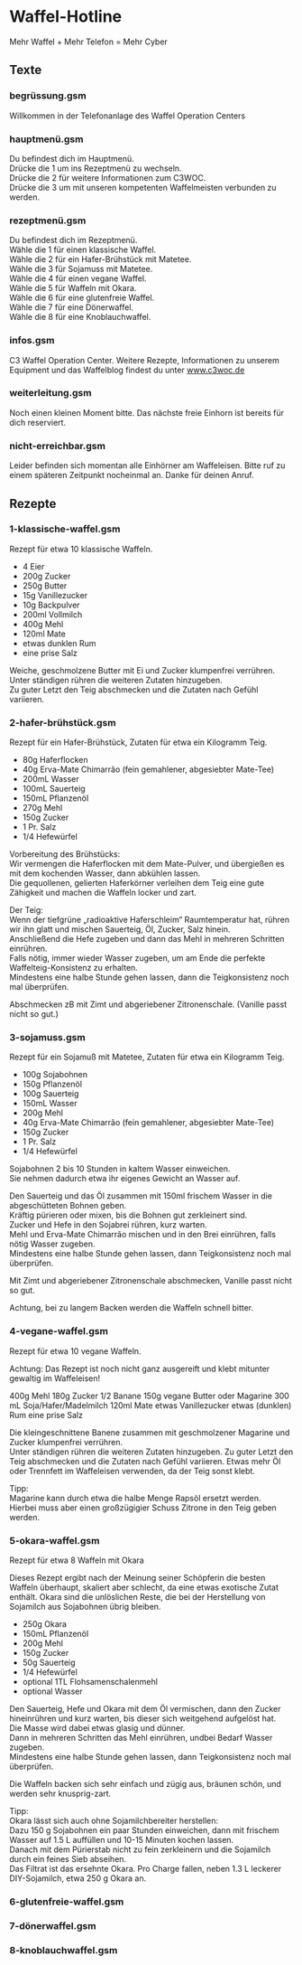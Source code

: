 # Waffel-Hotline
Mehr Waffel + Mehr Telefon = Mehr Cyber

## Texte

### begrüssung.gsm
Willkommen in der Telefonanlage des Waffel Operation Centers

### hauptmenü.gsm
Du befindest dich im Hauptmenü.  
Drücke die 1 um ins Rezeptmenü zu wechseln.  
Drücke die 2 für weitere Informationen zum C3WOC.  
Drücke die 3 um mit unseren kompetenten Waffelmeisten verbunden zu werden.  

### rezeptmenü.gsm
Du befindest dich im Rezeptmenü.  
Wähle die 1 für einen klassische Waffel.  
Wähle die 2 für ein Hafer-Brühstück mit Matetee.  
Wähle die 3 für Sojamuss mit Matetee.  
Wähle die 4 für einen vegane Waffel.  
Wähle die 5 für Waffeln mit Okara.  
Wähle die 6 für eine glutenfreie Waffel.  
Wähle die 7 für eine Dönerwaffel.  
Wähle die 8 für eine Knoblauchwaffel.  

### infos.gsm
C3 Waffel Operation Center. Weitere Rezepte, Informationen zu unserem Equipment und das Waffelblog findest du unter www.c3woc.de

### weiterleitung.gsm
Noch einen kleinen Moment bitte. Das nächste freie Einhorn ist bereits für dich reserviert.

### nicht-erreichbar.gsm
Leider befinden sich momentan alle Einhörner am Waffeleisen. Bitte ruf zu einem späteren Zeitpunkt nocheinmal an. Danke für deinen Anruf.

## Rezepte

### 1-klassische-waffel.gsm

Rezept für etwa 10 klassische Waffeln.

- 4 Eier
- 200g Zucker
- 250g Butter
- 15g Vanillezucker
- 10g Backpulver
- 200ml Vollmilch
- 400g Mehl
- 120ml Mate
- etwas dunklen Rum
- eine prise Salz

Weiche, geschmolzene Butter mit Ei und Zucker klumpenfrei verrühren.  
Unter ständigen rühren die weiteren Zutaten hinzugeben.  
Zu guter Letzt den Teig abschmecken und die Zutaten nach Gefühl variieren.  

### 2-hafer-brühstück.gsm

Rezept für ein Hafer-Brühstück, Zutaten für etwa ein Kilogramm Teig.

- 80g Haferflocken
- 40g Erva-Mate Chimarrão (fein gemahlener, abgesiebter Mate-Tee)
- 200mL Wasser
- 100mL Sauerteig
- 150mL Pflanzenöl
- 270g Mehl
- 150g Zucker
- 1 Pr. Salz
- 1/4 Hefewürfel

Vorbereitung des Brühstücks:  
Wir vermengen die Haferflocken mit dem Mate-Pulver, und übergießen es mit dem kochenden Wasser, dann abkühlen lassen.  
Die gequollenen, gelierten Haferkörner verleihen dem Teig eine gute Zähigkeit und machen die Waffeln locker und zart.  

Der Teig:   
Wenn der tiefgrüne „radioaktive Haferschleim“ Raumtemperatur hat, rühren wir ihn glatt und mischen Sauerteig, Öl, Zucker, Salz hinein.  
Anschließend die Hefe zugeben und dann das Mehl in mehreren Schritten einrühren.  
Falls nötig, immer wieder Wasser zugeben, um am Ende die perfekte Waffelteig-Konsistenz zu erhalten.  
Mindestens eine halbe Stunde gehen lassen, dann die Teigkonsistenz noch mal überprüfen.  

Abschmecken zB mit Zimt und abgeriebener Zitronenschale. (Vanille passt nicht so gut.)  

### 3-sojamuss.gsm

Rezept für ein Sojamuß mit Matetee, Zutaten für etwa ein Kilogramm Teig.

- 100g Sojabohnen
- 150g Pflanzenöl
- 100g Sauerteig
- 150mL Wasser
- 200g Mehl
- 40g Erva-Mate Chimarrão (fein gemahlener, abgesiebter Mate-Tee)
- 150g Zucker
- 1 Pr. Salz
- 1/4 Hefewürfel

Sojabohnen 2 bis 10 Stunden in kaltem Wasser einweichen.  
Sie nehmen dadurch etwa ihr eigenes Gewicht an Wasser auf.  

Den Sauerteig und das Öl zusammen mit 150ml frischem Wasser in die abgeschütteten Bohnen geben.  
Kräftig pürieren oder mixen, bis die Bohnen gut zerkleinert sind.  
Zucker und Hefe in den Sojabrei rühren, kurz warten.  
Mehl und Erva-Mate Chimarrão mischen und in den Brei einrühren, falls nötig Wasser zugeben.  
Mindestens eine halbe Stunde gehen lassen, dann Teigkonsistenz noch mal überprüfen.  

Mit Zimt und abgeriebener Zitronenschale abschmecken, Vanille passt nicht so gut.  

Achtung, bei zu langem Backen werden die Waffeln schnell bitter.  

### 4-vegane-waffel.gsm

Rezept für etwa 10 vegane Waffeln.

Achtung: Das Rezept ist noch nicht ganz ausgereift und klebt mitunter gewaltig im Waffeleisen!

400g Mehl
180g Zucker
1/2 Banane
150g vegane Butter oder Magarine
300 mL Soja/Hafer/Madelmilch
120ml Mate
etwas Vanillezucker
etwas (dunklen) Rum
eine prise Salz

Die kleingeschnittene Banene zusammen mit geschmolzener Magarine und Zucker klumpenfrei verrühren.  
Unter ständigen rühren die weiteren Zutaten hinzugeben.
Zu guter Letzt den Teig abschmecken und die Zutaten nach Gefühl variieren.
Etwas mehr Öl oder Trennfett im Waffeleisen verwenden, da der Teig sonst klebt.

Tipp:  
Magarine kann durch etwa die halbe Menge Rapsöl ersetzt werden.  
Hierbei muss aber einen großzügigier Schuss Zitrone in den Teig geben werden.

### 5-okara-waffel.gsm

Rezept für etwa 8 Waffeln mit Okara

Dieses Rezept ergibt nach der Meinung seiner Schöpferin die besten Waffeln überhaupt, skaliert aber schlecht, da eine etwas exotische Zutat enthält.
Okara sind die unlöslichen Reste, die bei der Herstellung von Sojamilch aus Sojabohnen übrig bleiben.

- 250g Okara
- 150mL Pflanzenöl
- 200g Mehl
- 150g Zucker
- 50g Sauerteig
- 1/4 Hefewürfel
- optional 1TL Flohsamenschalenmehl
- optional Wasser

Den Sauerteig, Hefe und Okara mit dem Öl vermischen, dann den Zucker hineinrühren und kurz warten, bis dieser sich weitgehend aufgelöst hat.  
Die Masse wird dabei etwas glasig und dünner.  
Dann in mehreren Schritten das Mehl einrühren, undbei Bedarf Wasser zugeben.  
Mindestens eine halbe Stunde gehen lassen, dann Teigkonsistenz noch mal überprüfen.  

Die Waffeln backen sich sehr einfach und zügig aus, bräunen schön, und werden sehr knusprig-zart.

Tipp:  
Okara lässt sich auch ohne Sojamilchbereiter herstellen:  
Dazu 150 g Sojabohnen ein paar Stunden einweichen, dann mit frischem Wasser auf 1.5 L auffüllen und 10-15 Minuten kochen lassen.  
Danach mit dem Pürierstab nicht zu fein zerkleinern und die Sojamilch durch ein feines Sieb abseihen.  
Das Filtrat ist das ersehnte Okara. Pro Charge fallen, neben 1.3 L leckerer DIY-Sojamilch, etwa 250 g Okara an.  

### 6-glutenfreie-waffel.gsm

### 7-dönerwaffel.gsm

### 8-knoblauchwaffel.gsm
